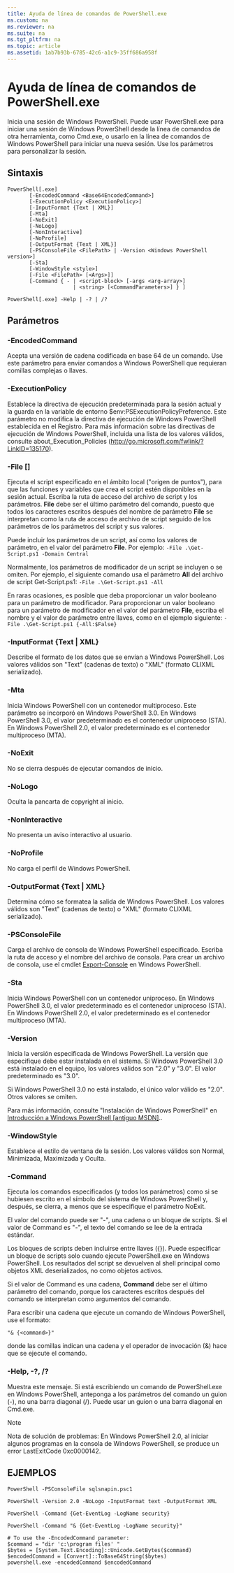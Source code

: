 ```yaml
---
title: Ayuda de línea de comandos de PowerShell.exe
ms.custom: na
ms.reviewer: na
ms.suite: na
ms.tgt_pltfrm: na
ms.topic: article
ms.assetid: 1ab7b93b-6785-42c6-a1c9-35ff686a958f
---
```

# Ayuda de línea de comandos de PowerShell.exe
Inicia una sesión de Windows PowerShell. Puede usar PowerShell.exe para iniciar una sesión de Windows PowerShell desde la línea de comandos de otra herramienta, como Cmd.exe, o usarlo en la línea de comandos de Windows PowerShell para iniciar una nueva sesión. Use los parámetros para personalizar la sesión.

## Sintaxis

```
PowerShell[.exe]
       [-EncodedCommand <Base64EncodedCommand>]
       [-ExecutionPolicy <ExecutionPolicy>]
       [-InputFormat {Text | XML}] 
       [-Mta]
       [-NoExit]
       [-NoLogo]
       [-NonInteractive] 
       [-NoProfile] 
       [-OutputFormat {Text | XML}] 
       [-PSConsoleFile <FilePath> | -Version <Windows PowerShell version>]
       [-Sta]
       [-WindowStyle <style>]
       [-File <FilePath> [<Args>]]
       [-Command { - | <script-block> [-args <arg-array>]
                     | <string> [<CommandParameters>] } ]

PowerShell[.exe] -Help | -? | /?
```

## Parámetros

### -EncodedCommand <Base64EncodedCommand>
Acepta una versión de cadena codificada en base 64 de un comando. Use este parámetro para enviar comandos a Windows PowerShell que requieran comillas complejas o llaves.

### -ExecutionPolicy <ExecutionPolicy>
Establece la directiva de ejecución predeterminada para la sesión actual y la guarda en la variable de entorno $env:PSExecutionPolicyPreference. Este parámetro no modifica la directiva de ejecución de Windows PowerShell establecida en el Registro. Para más información sobre las directivas de ejecución de Windows PowerShell, incluida una lista de los valores válidos, consulte about_Execution_Policies (http://go.microsoft.com/fwlink/?LinkID=135170).

### -File <FilePath> [<Parameters>]
Ejecuta el script especificado en el ámbito local ("origen de puntos"), para que las funciones y variables que crea el script estén disponibles en la sesión actual. Escriba la ruta de acceso del archivo de script y los parámetros. **File** debe ser el último parámetro del comando, puesto que todos los caracteres escritos después del nombre de parámetro **File** se interpretan como la ruta de acceso de archivo de script seguido de los parámetros de los parámetros del script y sus valores.

Puede incluir los parámetros de un script, así como los valores de parámetro, en el valor del parámetro **File**. Por ejemplo: `-File .\Get-Script.ps1 -Domain Central`

Normalmente, los parámetros de modificador de un script se incluyen o se omiten. Por ejemplo, el siguiente comando usa el parámetro **All** del archivo de script Get-Script.ps1: `-File .\Get-Script.ps1 -All`

En raras ocasiones, es posible que deba proporcionar un valor booleano para un parámetro de modificador. Para proporcionar un valor booleano para un parámetro de modificador en el valor del parámetro **File**, escriba el nombre y el valor de parámetro entre llaves, como en el ejemplo siguiente: `-File .\Get-Script.ps1 {-All:$False}`

### -InputFormat {Text | XML}
Describe el formato de los datos que se envían a Windows PowerShell. Los valores válidos son "Text" (cadenas de texto) o "XML" (formato CLIXML serializado).

### -Mta
Inicia Windows PowerShell con un contenedor multiproceso. Este parámetro se incorporó en Windows PowerShell 3.0. En Windows PowerShell 3.0, el valor predeterminado es el contenedor uniproceso (STA). En Windows PowerShell 2.0, el valor predeterminado es el contenedor multiproceso (MTA).

### -NoExit
No se cierra después de ejecutar comandos de inicio.

### -NoLogo
Oculta la pancarta de copyright al inicio.

### -NonInteractive
No presenta un aviso interactivo al usuario.

### -NoProfile
No carga el perfil de Windows PowerShell.

### -OutputFormat {Text | XML}
Determina cómo se formatea la salida de Windows PowerShell. Los valores válidos son "Text" (cadenas de texto) o "XML" (formato CLIXML serializado).

### -PSConsoleFile <FilePath>
Carga el archivo de consola de Windows PowerShell especificado. Escriba la ruta de acceso y el nombre del archivo de consola. Para crear un archivo de consola, use el cmdlet [Export-Console](https://technet.microsoft.com/en-us/library/4bab1c02-9e61-4aaf-9957-11d1934ef4ef) en Windows PowerShell.

### -Sta
Inicia Windows PowerShell con un contenedor uniproceso. En Windows PowerShell 3.0, el valor predeterminado es el contenedor uniproceso (STA). En Windows PowerShell 2.0, el valor predeterminado es el contenedor multiproceso (MTA).

### -Version <Windows PowerShell Version>
Inicia la versión especificada de Windows PowerShell. La versión que especifique debe estar instalada en el sistema. Si Windows PowerShell 3.0 está instalado en el equipo, los valores válidos son "2.0" y "3.0". El valor predeterminado es "3.0".

Si Windows PowerShell 3.0 no está instalado, el único valor válido es "2.0". Otros valores se omiten.

Para más información, consulte "Instalación de Windows PowerShell" en [Introducción a Windows PowerShell [antiguo MSDN]](https://technet.microsoft.com/en-us/library/69555d95-b481-43e1-86e7-b46d68b3e2dd)..

### -WindowStyle <Window style>
Establece el estilo de ventana de la sesión. Los valores válidos son Normal, Minimizada, Maximizada y Oculta.

### -Command
Ejecuta los comandos especificados (y todos los parámetros) como si se hubiesen escrito en el símbolo del sistema de Windows PowerShell y, después, se cierra, a menos que se especifique el parámetro NoExit.

El valor del comando puede ser "-", una cadena o un bloque de scripts. Si el valor de Command es "-", el texto del comando se lee de la entrada estándar.

Los bloques de scripts deben incluirse entre llaves ({}). Puede especificar un bloque de scripts solo cuando ejecute PowerShell.exe en Windows PowerShell. Los resultados del script se devuelven al shell principal como objetos XML deserializados, no como objetos activos.

Si el valor de Command es una cadena, **Command** debe ser el último parámetro del comando, porque los caracteres escritos después del comando se interpretan como argumentos del comando.

Para escribir una cadena que ejecute un comando de Windows PowerShell, use el formato:

```
"& {<command>}"
```

donde las comillas indican una cadena y el operador de invocación (&) hace que se ejecute el comando.

### -Help, -?, /?
Muestra este mensaje. Si está escribiendo un comando de PowerShell.exe en Windows PowerShell, anteponga a los parámetros del comando un guion (-), no una barra diagonal (/). Puede usar un guion o una barra diagonal en Cmd.exe.

> [!NOTE]
> Nota de solución de problemas: En Windows PowerShell 2.0, al iniciar algunos programas en la consola de Windows PowerShell, se produce un error LastExitCode 0xc0000142.

## EJEMPLOS

```
PowerShell -PSConsoleFile sqlsnapin.psc1

PowerShell -Version 2.0 -NoLogo -InputFormat text -OutputFormat XML

PowerShell -Command {Get-EventLog -LogName security}

PowerShell -Command "& {Get-EventLog -LogName security}"

# To use the -EncodedCommand parameter:
$command = "dir 'c:\program files' "
$bytes = [System.Text.Encoding]::Unicode.GetBytes($command)
$encodedCommand = [Convert]::ToBase64String($bytes)
powershell.exe -encodedCommand $encodedCommand
```



<!--HONumber=May16_HO2-->


